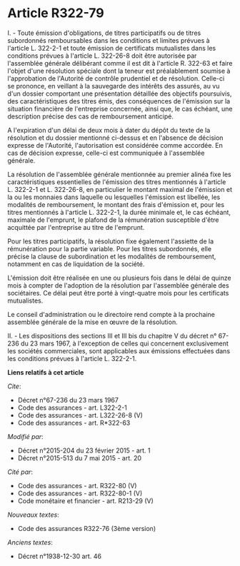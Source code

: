 # Article R322-79

I. - Toute émission d'obligations, de titres participatifs ou de titres subordonnés remboursables dans les conditions et
limites prévues à l'article L. 322-2-1 et toute émission de certificats mutualistes dans les conditions prévues à l'article
L. 322-26-8 doit être autorisée par l'assemblée générale délibérant comme il est dit à l'article R. 322-63 et faire l'objet
d'une résolution spéciale dont la teneur est préalablement soumise à l'approbation de l'Autorité de contrôle prudentiel et de
résolution. Celle-ci se prononce, en veillant à la sauvegarde des intérêts des assurés, au vu d'un dossier comportant une
présentation détaillée des objectifs poursuivis, des caractéristiques des titres émis, des conséquences de l'émission sur la
situation financière de l'entreprise concernée, ainsi que, le cas échéant, une description précise des cas de remboursement
anticipé. 

A l'expiration d'un délai de deux mois à dater du dépôt du texte de la résolution et du dossier mentionné ci-dessus et en
l'absence de décision expresse de l'Autorité, l'autorisation est considérée comme accordée. En cas de décision expresse,
celle-ci est communiquée à l'assemblée générale. 

La résolution de l'assemblée générale mentionnée au premier alinéa fixe les caractéristiques essentielles de l'émission des
titres mentionnés à l'article L. 322-2-1 et L. 322-26-8, en particulier le montant maximal de l'émission et la ou les
monnaies dans laquelle ou lesquelles l'émission est libellée, les modalités de remboursement, le montant des frais d'émission
et, pour les titres mentionnés à l'article L. 322-2-1, la durée minimale et, le cas échéant, maximale de l'emprunt, le
plafond de la rémunération susceptible d'être acquittée par l'entreprise au titre de l'emprunt. 

Pour les titres participatifs, la résolution fixe également l'assiette de la rémunération pour la partie variable. Pour les
titres subordonnés, elle précise la clause de subordination et les modalités de remboursement, notamment en cas de
liquidation de la société. 

L'émission doit être réalisée en une ou plusieurs fois dans le délai de quinze mois à compter de l'adoption de la résolution
par l'assemblée générale des sociétaires. Ce délai peut être porté à vingt-quatre mois pour les certificats mutualistes. 

Le conseil d'administration ou le directoire rend compte à la prochaine assemblée générale de la mise en œuvre de la
résolution.

II. - Les dispositions des sections III et III bis du chapitre V du décret n° 67-236 du 23 mars 1967, à l'exception de celles
qui concernent exclusivement les sociétés commerciales, sont applicables aux émissions effectuées dans les conditions prévues
à l'article L. 322-2-1.

**Liens relatifs à cet article**

_Cite_:

  - Décret n°67-236 du 23 mars 1967
  - Code des assurances - art. L322-2-1
  - Code des assurances - art. L322-26-8 (V)
  - Code des assurances - art. R*322-63

_Modifié par_:

  - Décret n°2015-204 du 23 février 2015 - art. 1
  - Décret n°2015-513 du 7 mai 2015 - art. 20

_Cité par_:

  - Code des assurances - art. R322-80 (V)
  - Code des assurances - art. R322-80-1 (V)
  - Code monétaire et financier - art. R213-29 (V)

_Nouveaux textes_:

  - Code des assurances R322-76 (3ème version)

_Anciens textes_:

  - Décret n°1938-12-30 art. 46
